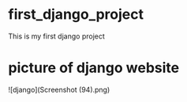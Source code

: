 # first_django_project
This is my first django project

# picture of django website

![django](Screenshot (94).png)
